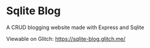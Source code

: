 # Sqlite Blog
A CRUD blogging website made with Express and Sqlite

Viewable on Glitch: https://sqlite-blog.glitch.me/
